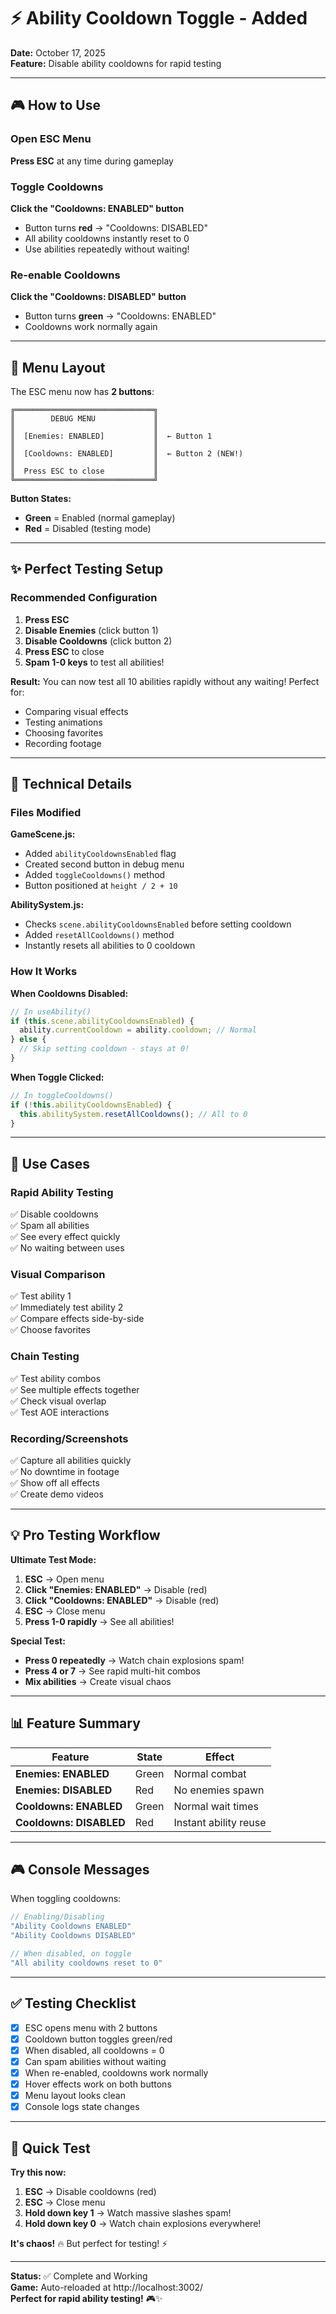 # ⚡ Ability Cooldown Toggle - Added

**Date:** October 17, 2025  
**Feature:** Disable ability cooldowns for rapid testing

---

## 🎮 How to Use

### Open ESC Menu
**Press ESC** at any time during gameplay

### Toggle Cooldowns
**Click the "Cooldowns: ENABLED" button**
- Button turns **red** → "Cooldowns: DISABLED"
- All ability cooldowns instantly reset to 0
- Use abilities repeatedly without waiting!

### Re-enable Cooldowns
**Click the "Cooldowns: DISABLED" button**
- Button turns **green** → "Cooldowns: ENABLED"
- Cooldowns work normally again

---

## 🎯 Menu Layout

The ESC menu now has **2 buttons**:

```
╔═══════════════════════════════╗
║        DEBUG MENU             ║
║                               ║
║  [Enemies: ENABLED]           ║  ← Button 1
║                               ║
║  [Cooldowns: ENABLED]         ║  ← Button 2 (NEW!)
║                               ║
║  Press ESC to close           ║
╚═══════════════════════════════╝
```

**Button States:**
- **Green** = Enabled (normal gameplay)
- **Red** = Disabled (testing mode)

---

## ✨ Perfect Testing Setup

### Recommended Configuration

1. **Press ESC**
2. **Disable Enemies** (click button 1)
3. **Disable Cooldowns** (click button 2)
4. **Press ESC** to close
5. **Spam 1-0 keys** to test all abilities!

**Result:** You can now test all 10 abilities rapidly without any waiting! Perfect for:
- Comparing visual effects
- Testing animations
- Choosing favorites
- Recording footage

---

## 🔧 Technical Details

### Files Modified

**GameScene.js:**
- Added `abilityCooldownsEnabled` flag
- Created second button in debug menu
- Added `toggleCooldowns()` method
- Button positioned at `height / 2 + 10`

**AbilitySystem.js:**
- Checks `scene.abilityCooldownsEnabled` before setting cooldown
- Added `resetAllCooldowns()` method
- Instantly resets all abilities to 0 cooldown

### How It Works

**When Cooldowns Disabled:**
```javascript
// In useAbility()
if (this.scene.abilityCooldownsEnabled) {
  ability.currentCooldown = ability.cooldown; // Normal
} else {
  // Skip setting cooldown - stays at 0!
}
```

**When Toggle Clicked:**
```javascript
// In toggleCooldowns()
if (!this.abilityCooldownsEnabled) {
  this.abilitySystem.resetAllCooldowns(); // All to 0
}
```

---

## 🎯 Use Cases

### Rapid Ability Testing
✅ Disable cooldowns  
✅ Spam all abilities  
✅ See every effect quickly  
✅ No waiting between uses

### Visual Comparison
✅ Test ability 1  
✅ Immediately test ability 2  
✅ Compare effects side-by-side  
✅ Choose favorites

### Chain Testing
✅ Test ability combos  
✅ See multiple effects together  
✅ Check visual overlap  
✅ Test AOE interactions

### Recording/Screenshots
✅ Capture all abilities quickly  
✅ No downtime in footage  
✅ Show off all effects  
✅ Create demo videos

---

## 💡 Pro Testing Workflow

**Ultimate Test Mode:**
1. **ESC** → Open menu
2. **Click "Enemies: ENABLED"** → Disable (red)
3. **Click "Cooldowns: ENABLED"** → Disable (red)
4. **ESC** → Close menu
5. **Press 1-0 rapidly** → See all abilities!

**Special Test:**
- **Press 0 repeatedly** → Watch chain explosions spam!
- **Press 4 or 7** → See rapid multi-hit combos
- **Mix abilities** → Create visual chaos

---

## 📊 Feature Summary

| Feature | State | Effect |
|---------|-------|--------|
| **Enemies: ENABLED** | Green | Normal combat |
| **Enemies: DISABLED** | Red | No enemies spawn |
| **Cooldowns: ENABLED** | Green | Normal wait times |
| **Cooldowns: DISABLED** | Red | Instant ability reuse |

---

## 🎮 Console Messages

When toggling cooldowns:
```javascript
// Enabling/Disabling
"Ability Cooldowns ENABLED"
"Ability Cooldowns DISABLED"

// When disabled, on toggle
"All ability cooldowns reset to 0"
```

---

## ✅ Testing Checklist

- [x] ESC opens menu with 2 buttons
- [x] Cooldown button toggles green/red
- [x] When disabled, all cooldowns = 0
- [x] Can spam abilities without waiting
- [x] When re-enabled, cooldowns work normally
- [x] Hover effects work on both buttons
- [x] Menu layout looks clean
- [x] Console logs state changes

---

## 🚀 Quick Test

**Try this now:**
1. **ESC** → Disable cooldowns (red)
2. **ESC** → Close menu
3. **Hold down key 1** → Watch massive slashes spam!
4. **Hold down key 0** → Watch chain explosions everywhere!

**It's chaos!** 🔥 But perfect for testing! ⚡

---

**Status:** ✅ Complete and Working  
**Game:** Auto-reloaded at http://localhost:3002/  
**Perfect for rapid ability testing!** 🎮✨

